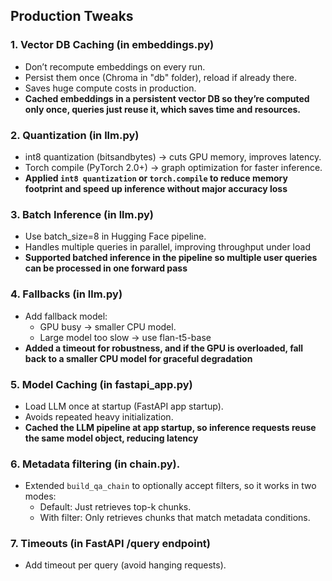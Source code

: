 ## Production Tweaks

### 1. Vector DB Caching (in embeddings.py)
- Don’t recompute embeddings on every run.
- Persist them once (Chroma in "db" folder), reload if already there.
- Saves huge compute costs in production.
- **Cached embeddings in a persistent vector DB so they’re computed only once, queries just reuse it, which saves time and resources.**

### 2. Quantization (in llm.py)
- int8 quantization (bitsandbytes) → cuts GPU memory, improves latency.
- Torch compile (PyTorch 2.0+) → graph optimization for faster inference.
- **Applied `int8 quantization` or `torch.compile` to reduce memory footprint and speed up inference without major accuracy loss**

### 3. Batch Inference (in llm.py)
- Use batch_size=8 in Hugging Face pipeline.
- Handles multiple queries in parallel, improving throughput under load
- **Supported batched inference in the pipeline so multiple user queries can be processed in one forward pass**

 ### 4. Fallbacks (in llm.py)
 - Add fallback model:
   - GPU busy → smaller CPU model.
   - Large model too slow → use flan-t5-base
 - **Added a timeout for robustness, and if the GPU is overloaded, fall back to a smaller CPU model for graceful degradation**

 ### 5. Model Caching (in fastapi_app.py)
 - Load LLM once at startup (FastAPI app startup).
 - Avoids repeated heavy initialization.
 - **Cached the LLM pipeline at app startup, so inference requests reuse the same model object, reducing latency**

### 6. Metadata filtering (in chain.py).
- Extended `build_qa_chain` to optionally accept filters, so it works in two modes:
  - Default: Just retrieves top-k chunks.
  - With filter: Only retrieves chunks that match metadata conditions.
    
### 7. Timeouts (in FastAPI /query endpoint)
- Add timeout per query (avoid hanging requests).
  
